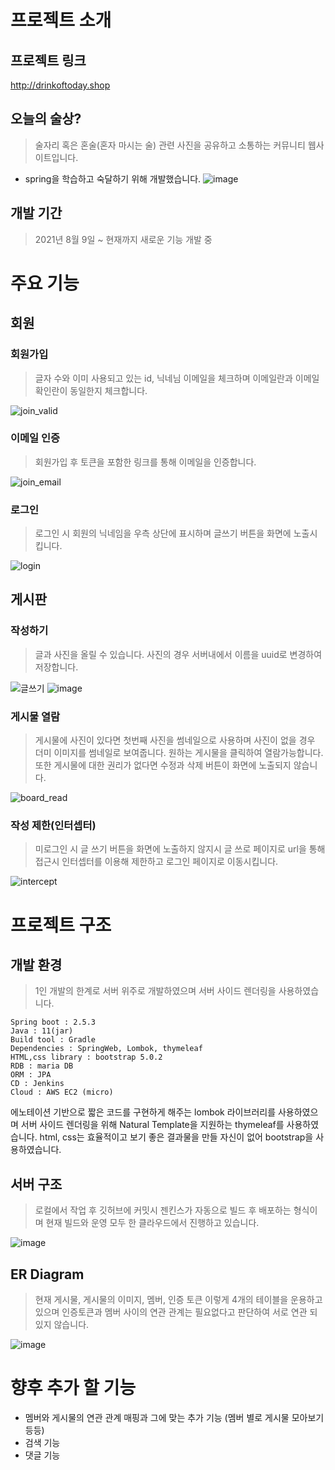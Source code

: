 # 프로젝트 소개
## 프로젝트 링크
http://drinkoftoday.shop

## 오늘의 술상?
>술자리 혹은 혼술(혼자 마시는 술) 관련 사진을 공유하고 소통하는 커뮤니티 웹사이트입니다.
- spring을 학습하고 숙달하기 위해 개발했습니다.
![image](https://user-images.githubusercontent.com/11247319/133449902-f9cd93dc-5119-483e-8ba5-0642fd617d7f.png)


## 개발 기간
> 2021년 8월 9일 ~ 현재까지 새로운 기능 개발 중


# 주요 기능
## 회원 
### 회원가입
> 글자 수와 이미 사용되고 있는 id, 닉네님 이메일을 체크하며 이메일란과 이메일 확인란이 동일한지 체크합니다.

![join_valid](https://user-images.githubusercontent.com/11247319/133461074-058cca27-e3cc-49d6-9577-dd4dd80a8bb1.gif)

### 이메일 인증
> 회원가입 후 토큰을 포함한 링크를 통해 이메일을 인증합니다.

![join_email](https://user-images.githubusercontent.com/11247319/133473251-c1b4f9c0-de16-43d8-a29d-e6d40e8c2f49.gif)

### 로그인
>로그인 시 회원의 닉네임을 우측 상단에 표시하며 글쓰기 버튼을 화면에 노출시킵니다.

![login](https://user-images.githubusercontent.com/11247319/133474152-50c80b34-444c-4c0f-8028-6adaee978f9c.gif)

## 게시판
### 작성하기
> 글과 사진을 올릴 수 있습니다. 사진의 경우 서버내에서 이름을 uuid로 변경하여 저장합니다.

![글쓰기](https://user-images.githubusercontent.com/11247319/129548410-b39aa590-c485-46b5-9489-21cb7b8c2b62.gif)
![image](https://user-images.githubusercontent.com/11247319/129548855-9c6a53a4-1fce-487e-9832-8e17844c00e9.png)

### 게시물 열람
> 게시물에 사진이 있다면 첫번째 사진을 썸네일으로 사용하며 사진이 없을 경우 더미 이미지를 썸네일로 보여줍니다. 
> 원하는 게시물을 클릭하여 열람가능합니다. 또한 게시물에 대한 권리가 없다면 수정과 삭제 버튼이 화면에 노출되지 않습니다.

![board_read](https://user-images.githubusercontent.com/11247319/133475115-7d4470c5-b07a-4858-b2fe-749af51fa83b.gif)

### 작성 제한(인터셉터)
> 미로그인 시 글 쓰기 버튼을 화면에 노출하지 않지시 글 쓰로 페이지로 url을 통해 접근시 인터셉터를 이용해 제한하고 로그인 페이지로 이동시킵니다.

![intercept](https://user-images.githubusercontent.com/11247319/133476808-eaa84b15-d9e4-4707-b587-ab0c4cff24b5.gif)


# 프로젝트 구조
## 개발 환경
>1인 개발의 한계로 서버 위주로 개발하였으며 서버 사이드 렌더링을 사용하였습니다.
```
Spring boot : 2.5.3
Java : 11(jar)
Build tool : Gradle
Dependencies : SpringWeb, Lombok, thymeleaf
HTML,css library : bootstrap 5.0.2
RDB : maria DB
ORM : JPA
CD : Jenkins
Cloud : AWS EC2 (micro)
```

에노테이션 기반으로 짧은 코드를 구현하게 해주는 lombok 라이브러리를 사용하였으며
서버 사이드 렌더링을 위해 Natural Template을 지원하는 thymeleaf를 사용하였습니다.
html, css는 효율적이고 보기 좋은 결과물을 만들 자신이 없어 bootstrap을 사용하였습니다.

## 서버 구조
> 로컬에서 작업 후 깃허브에 커밋시 젠킨스가 자동으로 빌드 후 배포하는 형식이며
> 현재 빌드와 운영 모두 한 클라우드에서 진행하고 있습니다.

![image](https://user-images.githubusercontent.com/11247319/133485471-67c1e95f-d261-48f2-b005-6a56fb78fba6.png)

## ER Diagram
> 현재 게시물, 게시물의 이미지, 멤버, 인증 토큰 이렇게 4개의 테이블을 운용하고 있으며
> 인증토큰과 멤버 사이의 연관 관계는 필요없다고 판단하여 서로 연관 되있지 않습니다.

![image](https://user-images.githubusercontent.com/11247319/133489583-3febd08c-e481-4c4f-bbd0-1ba7a4acbd77.png)

# 향후 추가 할 기능
- 멤버와 게시물의 연관 관계 매핑과 그에 맞는 추가 기능 (멤버 별로 게시물 모아보기 등등)
- 검색 기능
- 댓글 기능
